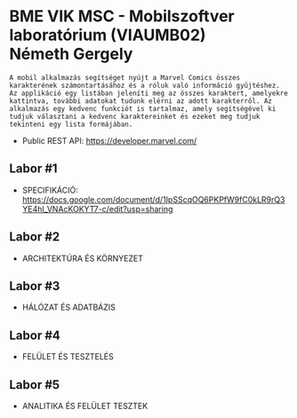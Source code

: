 # BME VIK MSC - Mobilszoftver laboratórium (VIAUMB02) <br> Németh Gergely

    A mobil alkalmazás segítséget nyújt a Marvel Comics összes karakterének számontartásához és a róluk való információ gyűjtéshez. Az applikáció egy listában jeleníti meg az összes karaktert, amelyekre kattintva, további adatokat tudunk elérni az adott karakterről. Az alkalmazás egy kedvenc funkciót is tartalmaz, amely segítségével ki tudjuk választani a kedvenc karaktereinket és ezeket meg tudjuk tekinteni egy lista formájában.

* Public REST API: https://developer.marvel.com/

## Labor #1

* SPECIFIKÁCIÓ: <br>
https://docs.google.com/document/d/1IpSScqOQ6PKPfW9fC0kLR9rQ3YE4hl_VNAcKOKYT7-c/edit?usp=sharing

## Labor #2

* ARCHITEKTÚRA ÉS KÖRNYEZET

## Labor #3

* HÁLÓZAT ÉS ADATBÁZIS

## Labor #4

* FELÜLET ÉS TESZTELÉS

## Labor #5

* ANALITIKA ÉS FELÜLET TESZTEK